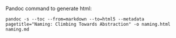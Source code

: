Pandoc command to generate html:

`pandoc -s --toc --from=markdown --to=html5 --metadata pagetitle="Naming: Climbing Towards Abstraction" -o naming.html naming.md`
